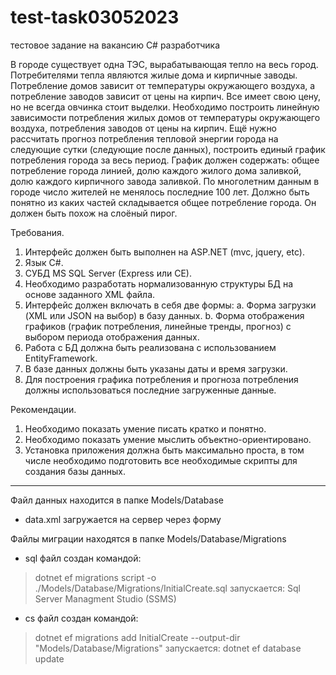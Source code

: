 # test-task03052023
тестовое задание на вакансию C# разработчика

В городе существует одна ТЭС, вырабатывающая тепло на весь город. Потребителями тепла являются жилые дома и кирпичные заводы. Потребление домов зависит от температуры окружающего воздуха, а потребление заводов зависит от цены на кирпич. Все имеет свою цену, но не всегда овчинка стоит выделки.
Необходимо построить линейную зависимости потребления жилых домов от температуры окружающего воздуха, потребления заводов от цены на кирпич. Ещё нужно рассчитать прогноз потребления тепловой энергии города на следующие сутки (следующие после данных), построить единый график потребления города за весь период. График должен содержать: общее потребление города линией, долю каждого жилого дома заливкой, долю каждого кирпичного завода заливкой.  По многолетним данным в городе число жителей не менялось последние 100 лет. Должно быть понятно из каких частей складывается общее потребление города. Он должен быть похож на слоёный пирог.

Требования.
1.	Интерфейс должен быть выполнен на  ASP.NET (mvc, jquery, etc).
2.	Язык C#.
3.	СУБД MS SQL Server (Express или CE).
4.	Необходимо разработать нормализованную структуры БД на основе заданного XML файла.
5.	Интерфейс должен включать в себя две формы:
a.	Форма загрузки (XML или JSON на выбор) в базу данных.
b.	Форма отображения графиков (график потребления, линейные тренды, прогноз) с выбором периода отображения данных.
6.	Работа с БД должна быть реализована с использованием EntityFramework.
7.	В базе данных должны быть указаны даты и время загрузки.
8.	Для построения графика потребления и прогноза потребления должны использоваться последние загруженные данные.

Рекомендации.

1.	Необходимо показать умение писать кратко и понятно.
2.	Необходимо показать умение мыслить объектно-ориентировано.
3.	Установка приложения должна быть максимально проста, в том числе необходимо подготовить все необходимые скрипты для создания базы данных.

---

Файл данных находится в папке Models/Database
- data.xml 
загружается на сервер через форму

Файлы миграции находятся в папке Models/Database/Migrations

- sql файл создан командой: 
> dotnet ef migrations script -o ./Models/Database/Migrations/InitialCreate.sql
запускается: Sql Server Managment Studio (SSMS)

- cs файл создан командой:
> dotnet ef migrations add InitialCreate --output-dir "Models/Database/Migrations"
запускается: 
> dotnet ef database update
